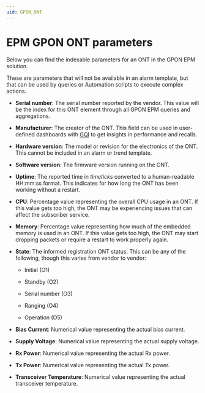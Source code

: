 ```yaml
---
uid: GPON_ONT
--- 
```


# EPM GPON ONT parameters

Below you can find the indexable parameters for an ONT in the GPON EPM solution.

These are parameters that will not be available in an alarm template, but that can be used by queries or Automation scripts to execute complex actions.

- **Serial number**: The serial number reported by the vendor. This value will be the index for this ONT element through all GPON EPM queries and aggregations.

- **Manufacturer**: The creator of the ONT. This field can be used in user-defined dashboards with [GQI](xref:Generic_Query_Interface) to get insights in performance and recalls.

- **Hardware version**: The model or revision for the electronics of the ONT. This cannot be included in an alarm or trend template.

- **Software version**: The firmware version running on the ONT.

- **Uptime**: The reported time in *timeticks* converted to a human-readable HH:mm:ss format. This indicates for how long the ONT has been working without a restart.

- **CPU**: Percentage value representing the overall CPU usage in an ONT. If this value gets too high, the ONT may be experiencing issues that can affect the subscriber service.

- **Memory**: Percentage value representing how much of the embedded memory is used in an ONT. If this value gets too high, the ONT may start dropping packets or require a restart to work properly again.

- **State**: The informed registration ONT status. This can be any of the following, though this varies from vendor to vendor:

  - Initial (O1)

  - Standby (O2)

  - Serial number (O3)

  - Ranging (O4)

  - Operation (O5)

- **Bias Current**: Numerical value representing the actual bias current.

- **Supply Voltage**: Numerical value representing the actual supply voltage.

- **Rx Power**: Numerical value representing the actual Rx power.

- **Tx Power**: Numerical value representing the actual Tx power.

- **Transceiver Temperature**: Numerical value representing the actual transceiver temperature.
